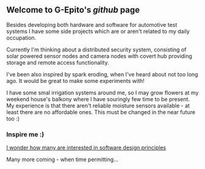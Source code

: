 ## Welcome to G-Epito's _github_ page

Besides developing both hardware and software for automotive test systems I have some side projects which are or aren't related to my daily occupation.

Currently I'm thinking about a distributed security system, consisting of solar powered sensor nodes and camera nodes with covert hub providing storage and remote access functionality.

I've been also inspired by spark eroding, when I've heard about not too long ago. It would be great to make some experiments with!

I have some smal irrigation systems around me, so I may grow flowers at my weekend house's balkony  where I have souringly few time to be present. My experience is that there aren't reliable moisture sensors available - at least there are no affordable ones. This must be changed in the near future too :)

### Inspire me :)

[I wonder how many are interested in software design principles](g-epito.hu/software-design)

Many more coming - when time permitting...
